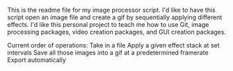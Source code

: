 This is the readme file for my image processor script.
I'd like to have this script open an image file and create a gif by sequentially applying different effects.
I'd like this personal project to teach me how to use Git, image processing packages, video creation packages, and GUI creation packages.


Current order of operations:
    Take in a file
    Apply a given effect stack at set intervals
    Save all those images into a gif at a predetermined framerate
    Export automatically



    